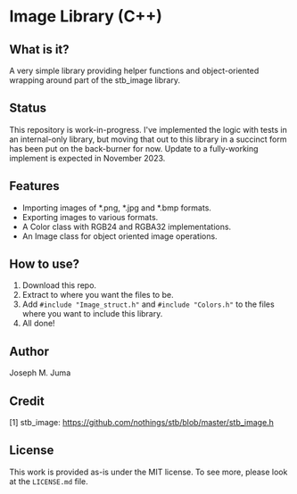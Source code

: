 # Image Library (C++)

## What is it?
A very simple library providing helper functions and object-oriented 
wrapping around part of the stb_image library.

## Status
This repository is work-in-progress. I've implemented the logic with tests in an internal-only library, but moving that out to this library in a succinct form has been put on the back-burner for now. Update to a fully-working implement is expected in November 2023.

## Features
* Importing images of *.png, *.jpg and *.bmp formats.
* Exporting images to various formats.
* A Color class with RGB24 and RGBA32 implementations.
* An Image class for object oriented image operations.

## How to use?
1. Download this repo.
2. Extract to where you want the files to be.
3. Add `#include "Image_struct.h"` and `#include "Colors.h"` to the 
files where you want to include this library.
4. All done!

## Author
Joseph M. Juma

## Credit
[1] stb_image: https://github.com/nothings/stb/blob/master/stb_image.h

## License
This work is provided as-is under the MIT license. To see more, please 
look at the `LICENSE.md` file.
